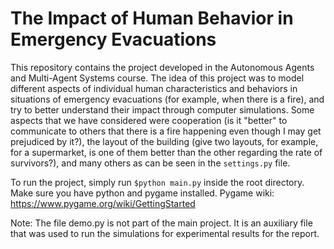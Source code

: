 # The Impact of Human Behavior in Emergency Evacuations

This repository contains the project developed in the Autonomous Agents and Multi-Agent Systems course.
The idea of this project was to model different aspects of individual human characteristics and behaviors in situations of emergency evacuations (for example, when there is a fire), and try to better understand their impact through computer simulations. Some aspects that we have considered were cooperation (is it "better" to communicate to others that there is a fire happening even though I may get prejudiced by it?), the layout of the building (give two layouts, for example, for a supermarket, is one of them better than the other regarding the rate of survivors?), and many others as can be seen in the ```settings.py``` file.

To run the project, simply run ```$python main.py``` inside the root directory.
Make sure you have python and pygame installed.
Pygame wiki: https://www.pygame.org/wiki/GettingStarted

Note: The file demo.py is not part of the main project. It is an auxiliary file that was used to run the simulations for experimental results for the report.
